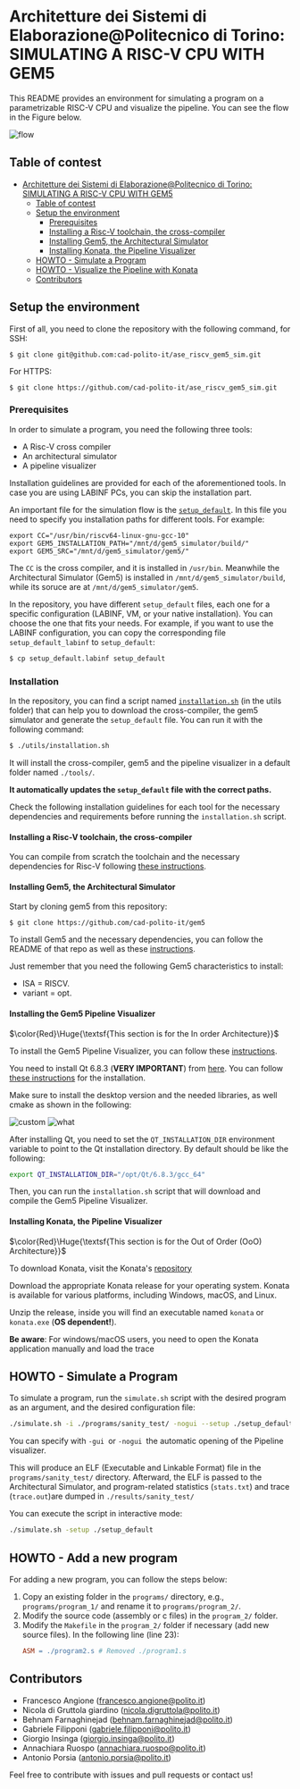 # Architetture dei Sistemi di Elaborazione@Politecnico di Torino: SIMULATING A RISC-V CPU WITH GEM5

This README provides an environment for simulating a program on a parametrizable RISC-V CPU and visualize the pipeline. You can see the flow in the Figure below.


![flow](.images/gem5_workflow.png "Simulation flow")

## Table of contest
- [Architetture dei Sistemi di Elaborazione@Politecnico di Torino: SIMULATING A RISC-V CPU WITH GEM5](#architetture-dei-sistemi-di-elaborazionepolitecnico-di-torino-simulating-a-risc-v-cpu-with-gem5)
  - [Table of contest](#table-of-contest)
  - [Setup the environment](#setup-the-environment)
    - [Prerequisites](#prerequisites)
    - [Installing a Risc-V toolchain, the cross-compiler](#installing-a-risc-v-toolchain-the-cross-compiler)
    - [Installing Gem5, the Architectural Simulator](#installing-gem5-the-architectural-simulator)
    - [Installing Konata, the Pipeline Visualizer](#installing-konata-the-pipeline-visualizer)
  - [HOWTO - Simulate a Program](#howto---simulate-a-program)
  - [HOWTO - Visualize the Pipeline with Konata](#howto---visualize-the-pipeline-with-konata)
  - [Contributors](#contributors)

## Setup the environment 
First of all, you need to clone the repository with the following command, for SSH:
```
$ git clone git@github.com:cad-polito-it/ase_riscv_gem5_sim.git
```
For HTTPS:
```
$ git clone https://github.com/cad-polito-it/ase_riscv_gem5_sim.git
```

### Prerequisites
In order to simulate a program, you need the following three tools:
- A Risc-V cross compiler
- An architectural simulator
- A pipeline visualizer

Installation guidelines are provided for each of the aforementioned tools.
In case you are using LABINF PCs, you can skip the installation part.

An important file for the simulation flow is the [```setup_default```](./setup_default).
In this file you need to specify you installation paths for different tools.
For example:
```
export CC="/usr/bin/riscv64-linux-gnu-gcc-10"
export GEM5_INSTALLATION_PATH="/mnt/d/gem5_simulator/build/"
export GEM5_SRC="/mnt/d/gem5_simulator/gem5/"
```
The ```CC``` is the cross compiler, and it is installed in ```/usr/bin```. Meanwhile the Architectural Simulator (Gem5) is installed in ```/mnt/d/gem5_simulator/build```, while its soruce are at ```/mnt/d/gem5_simulator/gem5```.

In the repository, you have different ```setup_default``` files, each one for a specific configuration (LABINF, VM, or your native installation). You can choose the one that fits your needs. For example, if you want to use the LABINF configuration, you can copy the corresponding file ```setup_default_labinf``` to ```setup_default```:
```bash 
$ cp setup_default.labinf setup_default
```

### Installation 

In the repository, you can find a script named [```installation.sh```](./utils/installation.sh) (in the utils folder) that can help you to download the cross-compiler, the gem5 simulator and generate the ```setup_default``` file. You can run it with the following command:

```bash
$ ./utils/installation.sh
```
It will install the cross-compiler, gem5 and the pipeline visualizer in a default folder  named ```./tools/```. 

**It automatically updates the ```setup_default``` file with the correct paths.**

Check the following installation guidelines for each tool for the necessary dependencies and requirements before running the ```installation.sh``` script.
#### Installing a Risc-V toolchain, the cross-compiler

You can compile from scratch the toolchain and the necessary dependencies for Risc-V following [these instructions](https://github.com/riscv-collab/riscv-gnu-toolchain).


#### Installing Gem5, the Architectural Simulator

Start by cloning gem5 from this repository:
```
$ git clone https://github.com/cad-polito-it/gem5
```

To install Gem5 and the necessary dependencies, you can follow the README of that repo as well as these [instructions](https://www.gem5.org/documentation/general_docs/building).

Just remember that you need the following Gem5 characteristics to install:
- ISA = RISCV.
- variant = opt.

#### Installing the Gem5 Pipeline Visualizer
$\color{Red}\Huge{\textsf{This section is for the In order Architecture}}$

To install the Gem5 Pipeline Visualizer, you can follow these [instructions](https://github.com/cad-polito-it/gem5_visualizer).

You need to install Qt 6.8.3 (**VERY IMPORTANT**) from [here](https://www.qt.io/download-qt-installer). 
You can follow [these instructions](https://doc.qt.io/qt-6/gettingstarted.html) for the installation.

Make sure to install the desktop version and the needed libraries, as well cmake as shown in the following:

![custom](.images/custom.png "Custom QT installation")
![what](.images/qt_what.png "What to select in the QT installation")

After installing Qt, you need to set the ```QT_INSTALLATION_DIR``` environment variable to point to the Qt installation directory. By default should be like the following:
```bash
export QT_INSTALLATION_DIR="/opt/Qt/6.8.3/gcc_64"
```

Then, you can run the ```installation.sh``` script that will download and compile the Gem5 Pipeline Visualizer.

#### Installing Konata, the Pipeline Visualizer

$\color{Red}\Huge{\textsf{This section is for the Out of Order (OoO) Architecture}}$

To download Konata, visit the Konata's [repository](https://github.com/shioyadan/Konata/releases)

Download the appropriate Konata release for your operating system. Konata is available for various platforms, including Windows, macOS, and Linux.

Unzip the release, inside you will find an executable named ```konata``` or ```konata.exe``` (**OS dependent!**).

**Be aware**: For windows/macOS users, you need to open the Konata application manually and load the trace

## HOWTO - Simulate a Program

To simulate a program, run the `simulate.sh` script with the desired program as an argument, and the desired configuration file:  
```bash
./simulate.sh -i ./programs/sanity_test/ -nogui --setup ./setup_default
```

You can specify with `-gui `or `-nogui `the automatic opening of the Pipeline visualizer.

This will produce an ELF (Executable and Linkable Format) file in the `programs/sanity_test/` directory.
Afterward, the ELF is passed to the Architectural Simulator, and program-related statistics (```stats.txt```) and trace (```trace.out```)are dumped in ```./results/sanity_test/```

You can execute the script in interactive mode:
```bash
./simulate.sh -setup ./setup_default
```

## HOWTO - Add a new program
For adding a new program, you can follow the steps below:
1. Copy an existing folder in the `programs/` directory, e.g., `programs/program_1/` and rename it to `programs/program_2/`.
2. Modify the source code (assembly or c files) in the `program_2/` folder.
3. Modify the `Makefile` in the `program_2/` folder if necessary (add new source files). In the following line (line 23):
    ```makefile
    ASM = ./program2.s # Removed ./program1.s
    ```

## Contributors
- Francesco Angione (francesco.angione@polito.it)
- Nicola di Gruttola giardino (nicola.digruttola@polito.it)
- Behnam Farnaghinejad (behnam.farnaghinejad@polito.it)
- Gabriele Filipponi (gabriele.filipponi@polito.it)
- Giorgio Insinga (giorgio.insinga@polito.it)
- Annachiara Ruospo (annachiara.ruospo@polito.it)
- Antonio Porsia (antonio.porsia@polito.it)

Feel free to contribute with issues and pull requests or contact us!
